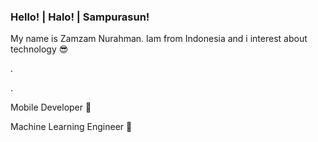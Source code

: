 ### Hello! | Halo! | Sampurasun!
My name is Zamzam Nurahman. Iam from Indonesia and i interest about technology 😎

.

.

Mobile Developer 📱 

Machine Learning Engineer 🤖
